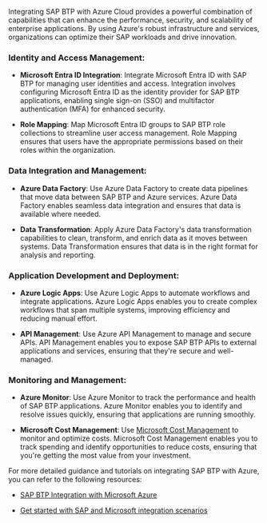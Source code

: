 Integrating SAP BTP with Azure Cloud provides a powerful combination of capabilities that can enhance the performance, security, and scalability of enterprise applications. By using Azure's robust infrastructure and services, organizations can optimize their SAP workloads and drive innovation.

### Identity and Access Management:

* **Microsoft Entra ID Integration**: Integrate Microsoft Entra ID with SAP BTP for managing user identities and access. Integration involves configuring Microsoft Entra ID as the identity provider for SAP BTP applications, enabling single sign-on (SSO) and multifactor authentication (MFA) for enhanced security.

* **Role Mapping**: Map Microsoft Entra ID groups to SAP BTP role collections to streamline user access management. Role Mapping ensures that users have the appropriate permissions based on their roles within the organization.

### Data Integration and Management:

* **Azure Data Factory**: Use Azure Data Factory to create data pipelines that move data between SAP BTP and Azure services. Azure Data Factory enables seamless data integration and ensures that data is available where needed.

* **Data Transformation**: Apply Azure Data Factory's data transformation capabilities to clean, transform, and enrich data as it moves between systems. Data Transformation ensures that data is in the right format for analysis and reporting.

### Application Development and Deployment:

* **Azure Logic Apps**: Use Azure Logic Apps to automate workflows and integrate applications. Azure Logic Apps enables you to create complex workflows that span multiple systems, improving efficiency and reducing manual effort.

* **API Management**: Use Azure API Management to manage and secure APIs. API Management enables you to expose SAP BTP APIs to external applications and services, ensuring that they're secure and well-managed.

### Monitoring and Management:

* **Azure Monitor**: Use Azure Monitor to track the performance and health of SAP BTP applications. Azure Monitor enables you to identify and resolve issues quickly, ensuring that applications are running smoothly.

* **Microsoft Cost Management**: Use [Microsoft Cost Management](/azure/cost-management-billing/costs/overview-cost-management) to monitor and optimize costs. Microsoft Cost Management enables you to track spending and identify opportunities to reduce costs, ensuring that you're getting the most value from your investment.

For more detailed guidance and tutorials on integrating SAP BTP with Azure, you can refer to the following resources:

* [SAP BTP Integration with Microsoft Azure](https://community.sap.com/t5/technology-blogs-by-sap/sap-btp-integration-with-microsoft-azure/ba-p/13493903)

* [Get started with SAP and Microsoft integration scenarios](/azure/sap/workloads/integration-get-started)